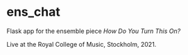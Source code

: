 # ens_chat

Flask app for the ensemble piece _How Do You Turn This On?_

Live at the Royal College of Music, Stockholm, 2021.
